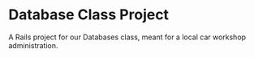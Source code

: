 Database Class Project
========================

A Rails project for our Databases class, meant for a local car workshop
administration.
